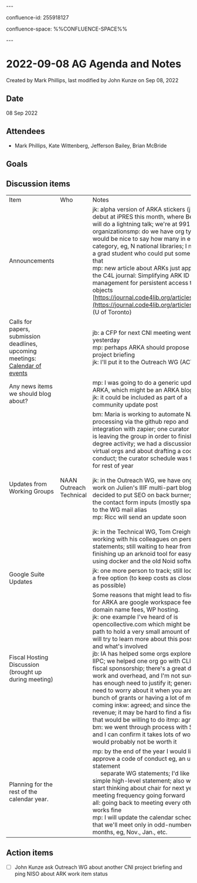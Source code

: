 \---

confluence-id: 255918127

confluence-space: %%CONFLUENCE-SPACE%%

\---

2022-09-08 AG Agenda and Notes
==============================

Created by Mark Phillips, last modified by John Kunze on Sep 08, 2022

Date
----

08 Sep 2022

Attendees
---------

*   Mark Phillips, Kate Wittenberg, Jefferson Bailey, Brian McBride

Goals
-----

Discussion items
----------------

|     |     |     |
| --- | --- | --- |
| Item | Who | Notes |
| Announcements |     | jk: alpha version of ARKA stickers (just 10) to debut at iPRES this month, where Bertrand will do a lightning talk; we're at 991 ARK organizationsmp: do we have org type info? would be nice to say how many in each category, eg, N national libraries; I may have a grad student who could put some time into that  <br>mp: new article about ARKs just appeared in the C4L journal: Simplifying ARK ID management for persistent access to digital objects  <br>[https://journal.code4lib.org/articles/16774](https://journal.code4lib.org/articles/16774)  (U of Toronto) |
| Calls for papers, submission deadlines, upcoming meetings: [Calendar of events](Calendar-of-events_208341505.html) |     | jb: a CFP for next CNI meeting went out yesterday  <br>mp: perhaps ARKA should propose another project briefing  <br>jk: I'll put it to the Outreach WG (ACTION) |
| Any news items we should blog about? |     | mp: I was going to do a generic update on ARKA, which might be an ARKA blog post  <br>jk: it could be included as part of a community update post |
| Updates from Working Groups | NAAN  <br>Outreach  <br>Technical | bm: Maria is working to automate NAAN processing via the github repo and integration with zapier; one curator (student) is leaving the group in order to finish masters degree activity; we had a discussion about virtual orgs and about drafting a code of conduct; the curator schedule was filled out for rest of year<br><br>jk: in the Outreach WG, we have ongoing work on Julien's IIIF multi-part blog post; we decided to put SEO on back burner; changed the contact form inputs (mostly spam) to go to the WG mail alias  <br>mp: Ricc will send an update soon<br><br>jk: in the Technical WG, Tom Creighton is working with his colleagues on persistence statements; still waiting to hear from NISO; finishing up an arknoid tool for easy minting using docker and the old Noid software |
| Google Suite Updates |     | jk: one more person to track; still looking into a free option (to keep costs as close to zero as possible) |
| Fiscal Hosting Discussion (brought up during meeting) |     | Some reasons that might lead to fiscal host for ARKA are google workspace fees, domain name fees, WP hosting.  <br>jk: one example I've heard of is opencollective.com which might be an easy path to hold a very small amount of money; I will try to learn more about this possibility and what's involved  <br>jb: IA has helped some orgs explore this, eg, IIPC; we helped one org go with CLIR for fiscal sponsorship; there's a great deal of work and overhead, and I'm not sure AKRA has enough need to justify it; generally you need to worry about it when you are doing a bunch of grants or having a lot of money coming inkw: agreed; and since there's no revenue; it may be hard to find a fiscal host that would be willing to do itmp: agreed  <br>bm: we went through process with Samvera and I can confirm it takes lots of work; it would probably not be worth it |
| Planning for the rest of the calendar year. |     | mp: by the end of the year I would like AG to approve a code of conduct eg, an umbrella statement  <br>     separate WG statements; I'd like a fairly simple high-level statement; also want to start thinking about chair for next year and meeting frequency going forward  <br>all: going back to meeting every other month works fine  <br>mp: I will update the calendar schedule so that we'll meet only in odd-numbered months, eg, Nov., Jan., etc. |

Action items
------------

- [ ] John Kunze ask Outreach WG about another CNI project briefing and ping NISO about ARK work item status